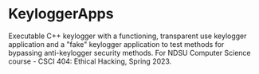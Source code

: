 # KeyloggerApps
Executable C++ keylogger with a functioning, transparent use keylogger application and a "fake" keylogger application to test methods for bypassing anti-keylogger security methods. For NDSU Computer Science course - CSCI 404: Ethical Hacking, Spring 2023.
